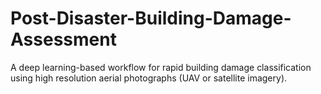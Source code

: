 # Post-Disaster-Building-Damage-Assessment
A deep learning-based workflow for rapid building damage classification using high resolution aerial photographs (UAV or satellite imagery).

